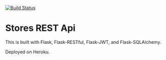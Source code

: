 [![Build Status](https://travis-ci.com/Ivanna-Sivak/Udemy_test_automation.svg?branch=main)](https://travis-ci.com/Ivanna-Sivak/Udemy_test_automation)
# Stores REST Api

This is built with Flask, Flask-RESTful, Flask-JWT, and Flask-SQLAlchemy.

Deployed on Heroku.
